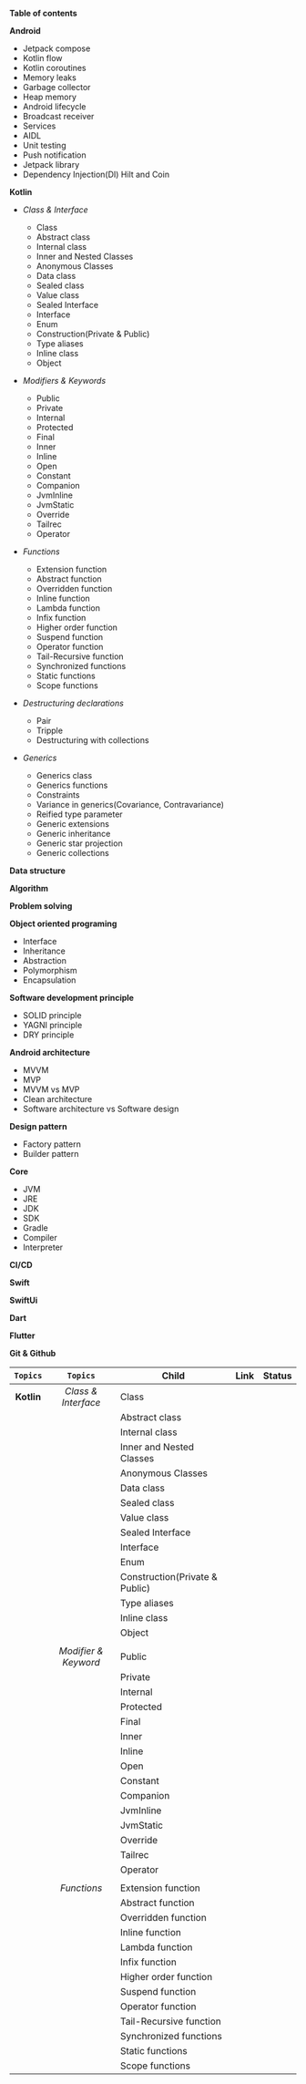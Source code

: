 **Table of contents**

**Android**
- Jetpack compose
- Kotlin flow
- Kotlin coroutines
- Memory leaks
- Garbage collector
- Heap memory
- Android lifecycle
- Broadcast receiver
- Services
- AIDL 
- Unit testing
- Push notification
- Jetpack library
- Dependency Injection(DI) Hilt and Coin

**Kotlin**
- *Class & Interface*
	- Class
	- Abstract class
	- Internal class
	- Inner and Nested Classes
	- Anonymous Classes
	- Data class
	- Sealed class
	- Value class
	- Sealed Interface
	- Interface
	- Enum
	- Construction(Private & Public)
	- Type aliases
	- Inline class
	- Object
- *Modifiers & Keywords*
	- Public
	- Private
	- Internal
	- Protected
	- Final
	- Inner
	- Inline
	- Open
	- Constant 
	- Companion 
	- JvmInline
	- JvmStatic
	- Override 
	- Tailrec 
	- Operator 
- *Functions*
	- Extension function 
	- Abstract function
	- Overridden function
	- Inline function
	- Lambda function
	- Infix function
	- Higher order function
	- Suspend function
	- Operator function
	- Tail-Recursive function
	- Synchronized functions 
	- Static functions 
	- Scope functions 

- *Destructuring declarations*
	- Pair
	- Tripple
	- Destructuring with collections

- *Generics*
	- Generics class
	- Generics functions
	- Constraints 
	- Variance in generics(Covariance, Contravariance)
	- Reified type parameter 
	- Generic extensions 
	- Generic inheritance
	- Generic star projection 
	- Generic collections 

**Data structure**

**Algorithm**

**Problem solving**

**Object oriented programing**
- Interface
- Inheritance
- Abstraction
- Polymorphism
- Encapsulation

**Software development principle**
- SOLID principle
- YAGNI principle
- DRY principle

**Android architecture**
- MVVM
- MVP
- MVVM vs MVP
- Clean architecture
- Software architecture vs Software design

**Design pattern**
- Factory pattern
- Builder pattern 

**Core**
- JVM
- JRE
- JDK
- SDK
- Gradle
- Compiler
- Interpreter

**CI/CD**

**Swift**

**SwiftUi**

**Dart**

**Flutter**

**Git & Github**


|  `Topics`  |       `Topics`       | Child                          | Link | Status |
| :--------: | :------------------: | ------------------------------ | ---- | ------ |
| **Kotlin** | *Class & Interface*  | Class                          |      |        |
|            |                      | Abstract class                 |      |        |
|            |                      | Internal class                 |      |        |
|            |                      | Inner and Nested Classes       |      |        |
|            |                      | Anonymous Classes              |      |        |
|            |                      | Data class                     |      |        |
|            |                      | Sealed class                   |      |        |
|            |                      | Value class                    |      |        |
|            |                      | Sealed Interface               |      |        |
|            |                      | Interface                      |      |        |
|            |                      | Enum                           |      |        |
|            |                      | Construction(Private & Public) |      |        |
|            |                      | Type aliases                   |      |        |
|            |                      | Inline class                   |      |        |
|            |                      | Object                         |      |        |
|            |                      |                                |      |        |
|            | *Modifier & Keyword* | Public                         |      |        |
|            |                      | Private                        |      |        |
|            |                      | Internal                       |      |        |
|            |                      | Protected                      |      |        |
|            |                      | Final                          |      |        |
|            |                      | Inner                          |      |        |
|            |                      | Inline                         |      |        |
|            |                      | Open                           |      |        |
|            |                      | Constant                       |      |        |
|            |                      | Companion                      |      |        |
|            |                      | JvmInline                      |      |        |
|            |                      | JvmStatic                      |      |        |
|            |                      | Override                       |      |        |
|            |                      | Tailrec                        |      |        |
|            |                      | Operator                       |      |        |
|            |                      |                                |      |        |
|            |     *Functions*      | Extension function             |      |        |
|            |                      | Abstract function              |      |        |
|            |                      | Overridden function            |      |        |
|            |                      | Inline function                |      |        |
|            |                      | Lambda function                |      |        |
|            |                      | Infix function                 |      |        |
|            |                      | Higher order function          |      |        |
|            |                      | Suspend function               |      |        |
|            |                      | Operator function              |      |        |
|            |                      | Tail-Recursive function        |      |        |
|            |                      | Synchronized functions         |      |        |
|            |                      | Static functions               |      |        |
|            |                      | Scope functions                |      |        |
